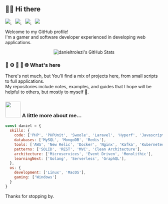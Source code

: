 ## 🧙‍♂️ Hi there 

<p align='left'>
  <a href="https://www.linkedin.com/in/danieltrolezi">
    <img src="https://img.shields.io/badge/LinkedIn-0077B5?style=for-the-badge&logo=linkedin&logoColor=white" />
  </a>&nbsp;&nbsp;
  <a href="https://leetcode.com/u/danieltrolezi">
    <img src="https://img.shields.io/badge/-LeetCode-FFA116?style=for-the-badge&logo=LeetCode&logoColor=black" />
  </a>&nbsp;&nbsp;
  <a href="https://stackoverflow.com/users/6104727/daniel-trolezi">
    <img src="https://img.shields.io/badge/Stack_Overflow-FE7A16?style=for-the-badge&logo=stack-overflow&logoColor=white" />
  </a>&nbsp;&nbsp;
  <a href="https://steamcommunity.com/id/danieltrolezi/">
    <img src="https://img.shields.io/badge/Steam-000000?style=for-the-badge&logo=steam&logoColor=white" />        
  </a>
</p>

Welcome to my GitHub profile!  
I'm a gamer and software developer experienced in developing web applications.

<p align='center'>
  <img src="https://github-readme-streak-stats.herokuapp.com/?user=danieltrolezi&theme=dark&hide_border=true" alt="danieltrolezi's GitHub Stats" />
</p>

### 🐘 ⚙️ 🚀 🐳 🌐 What's here

There's not much, but You'll find a mix of projects here, from small scripts to full applications.  
My repositories include notes, examples, and guides that I hope will be helpful to others, but mostly to myself 🤠.

### <img src="https://media.giphy.com/media/VgCDAzcKvsR6OM0uWg/giphy.gif" width="50"> A little more about me...

```javascript
const daniel = {
  skills: {
    code: ['PHP', 'PHPUnit', 'Swoole', 'Laravel', 'Hyperf', 'Javascript', 'Node.js', 'Express.js'],
    databases: ['MySQL', 'MongoDB', 'Redis'],
    tools: ['AWS', 'New Relic', 'Docker', 'Nginx', 'Kafka', 'Kubernetes', 'Terraform', 'Swagger'],
    patterns: ['SOLID', 'REST', 'MVC', 'Clean Architecture'],
    architecture: ['Microservices', 'Event Driven', 'Monolithic'],
    learningNext: ['Golang', 'Serverless', 'GraphQL'],
  },
  os: {
    development: ['Linux', 'MacOS'],
    gaming: ['Windows']
  }
}
```

Thanks for stopping by.


